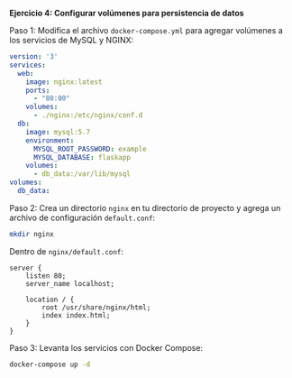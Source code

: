 **Ejercicio 4: Configurar volúmenes para persistencia de datos**

Paso 1: Modifica el archivo `docker-compose.yml` para agregar volúmenes a los servicios de MySQL y NGINX:

```yaml
version: '3'
services:
  web:
    image: nginx:latest
    ports:
      - "80:80"
    volumes:
      - ./nginx:/etc/nginx/conf.d
  db:
    image: mysql:5.7
    environment:
      MYSQL_ROOT_PASSWORD: example
      MYSQL_DATABASE: flaskapp
    volumes:
      - db_data:/var/lib/mysql
volumes:
  db_data:
```

Paso 2: Crea un directorio `nginx` en tu directorio de proyecto y agrega un archivo de configuración `default.conf`:

```bash
mkdir nginx
```

Dentro de `nginx/default.conf`:

```nginx
server {
    listen 80;
    server_name localhost;

    location / {
        root /usr/share/nginx/html;
        index index.html;
    }
}
```

Paso 3: Levanta los servicios con Docker Compose:

```bash
docker-compose up -d
```

